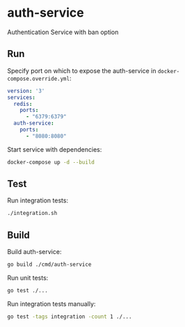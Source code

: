 # auth-service

Authentication Service with ban option

## Run

Specify port on which to expose the auth-service in `docker-compose.override.yml`:

```yaml
version: '3'
services:
  redis:
    ports:
      - "6379:6379"
  auth-service:
    ports:
      - "8080:8080"
```

Start service with dependencies:
```sh
docker-compose up -d --build
```
## Test

Run integration tests:
```sh
./integration.sh
```

## Build

Build auth-service:
```sh
go build ./cmd/auth-service
```

Run unit tests:
```sh
go test ./...
```

Run integration tests manually:
```sh
go test -tags integration -count 1 ./...
```
